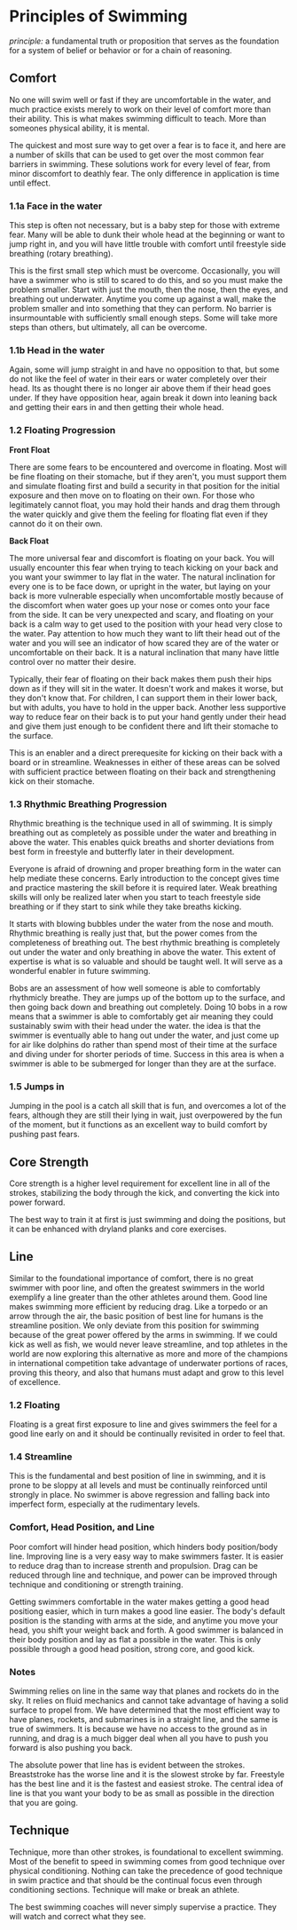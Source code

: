 # Principles of Swimming

*principle:* a fundamental truth or proposition that serves as the foundation
for a system of belief or behavior or for a chain of reasoning.


## Comfort

No one will swim well or fast if they are uncomfortable in the water, and much
practice exists merely to work on their level of comfort more than their ability.
This is what makes swimming difficult to teach. More than someones physical ability,
it is mental.

The quickest and most sure way to get over a fear is to face it, and here are a number
of skills that can be used to get over the most common fear barriers in swimming.
These solutions work for every level of fear, from minor discomfort to deathly fear.
The only difference in application is time until effect.

### 1.1a Face in the water

This step is often not necessary, but is a baby step for those with extreme fear. Many
will be able to dunk their whole head at the beginning or want to jump right in, and you
will have little trouble with comfort until freestyle side breathing (rotary breathing).

This is the first small step which must be overcome. Occasionally, you will have a
swimmer who is still to scared to do this, and so you must make the problem smaller.
Start with just the mouth, then the nose, then the eyes, and breathing out underwater.
Anytime you come up against a wall, make the problem smaller and into something that
they can perform. No barrier is insurmountable with sufficiently small enough steps.
Some will take more steps than others, but ultimately, all can be overcome.

### 1.1b Head in the water

Again, some will jump straight in and have no opposition to that, but some do not
like the feel of water in their ears or water completely over their head. Its as
thought there is no longer air above them if their head goes under. If they have
opposition hear, again break it down into leaning back and getting their ears in and
then getting their whole head.

### 1.2 Floating Progression

**Front Float**

There are some fears to be encountered and overcome in floating. Most will be fine
floating on their stomache, but if they aren't, you must support them and simulate
floating first and build a security in that position for the initial exposure and then
move on to floating on their own. For those who legitimately cannot float, you may hold
their hands and drag them through the water quickly and give them the feeling for
floating flat even if they cannot do it on their own.

**Back Float**

The more universal fear and discomfort is floating on your back. You will usually
encounter this fear when trying to teach kicking on your back and you want your swimmer
to lay flat in the water. The natural inclination for every one is to be face down, or
upright in the water, but laying on your back is more vulnerable especially when
uncomfortable mostly because of the discomfort when water goes up your nose or comes
onto your face from the side. It can be very unexpected and scary, and floating
on your back is a calm way to get used to the position with your head very close to
the water. Pay attention to how much they want to lift their head out of the water
and you will see an indicator of how scared they are of the water or uncomfortable
on their back. It is a natural inclination that many have little control over no matter
their desire.

Typically, their fear of floating on their back makes them push their hips down as if
they will sit in the water. It doesn't work and makes it worse, but they don't know that.
For children, I can support them in their lower back, but with adults, you have to hold
in the upper back. Another less supportive way to reduce fear on their back is to
put your hand gently under their head and give them just enough to be confident there
and lift their stomache to the surface.

This is an enabler and a direct prerequesite for kicking on their back with a board or
in streamline. Weaknesses in either of these areas can be solved with sufficient
practice between floating on their back and strengthening kick on their stomache.

### 1.3 Rhythmic Breathing Progression

Rhythmic breathing is the technique used in all of swimming. It is simply breathing out
as completely as possible under the water and breathing in above the water. This enables
quick breaths and shorter deviations from best form in freestyle and butterfly later in
their development.

Everyone is afraid of drowning and proper breathing form in the water can help mediate
these concerns. Early introduction to the concept gives time and practice mastering the
skill before it is required later. Weak breathing skills will only be realized later
when you start to teach freestyle side breathing or if they start to sink while they
take breaths kicking.

It starts with blowing bubbles under the water from the nose and mouth. Rhythmic
breathing is really just that, but the power comes from the completeness of breathing
out. The best rhythmic breathing is completely out under the water and only breathing in
above the water. This extent of expertise is what is so valuable and should be taught well.
It will serve as a wonderful enabler in future swimming.

Bobs are an assessment of how well someone is able to comfortably rhythmicly breathe.
They are jumps up of the bottom up to the surface, and then going back down and breathing
out completely. Doing 10 bobs in a row means that a swimmer is able to comfortably get air
meaning they could sustainably swim with their head under the water. the idea is that the
swimmer is eventually able to hang out under the water, and just come up for air like
dolphins do rather than spend most of their time at the surface and diving under for shorter
periods of time. Success in this area is when a swimmer is able to be submerged for longer
than they are at the surface.

### 1.5 Jumps in

Jumping in the pool is a catch all skill that is fun, and overcomes a lot of the fears,
although they are still their lying in wait, just overpowered by the fun of the moment,
but it functions as an excellent way to build comfort by pushing past fears.


## Core Strength

Core strength is a higher level requirement for excellent line in all of the strokes,
stabilizing the body through the kick, and converting the kick into power forward.

The best way to train it at first is just swimming and doing the positions, but it can
be enhanced with dryland planks and core exercises.


## Line

Similar to the foundational importance of comfort, there is no great swimmer with poor
line, and often the greatest swimmers in the world exemplify a line greater than the
other athletes around them. Good line makes swimming more efficient by reducing drag.
Like a torpedo or an arrow through the air, the basic position of best line for humans
is the streamline position. We only deviate from this position for swimming because of
the great power offered by the arms in swimming. If we could kick as well as fish, we
would never leave streamline, and top athletes in the world are now exploring this
alternative as more and more of the champions in international competition take advantage
of underwater portions of races, proving this theory, and also that humans must adapt and
grow to this level of excellence.

### 1.2 Floating

Floating is a great first exposure to line and gives swimmers the feel for a good line
early on and it should be continually revisited in order to feel that.

### 1.4 Streamline

This is the fundamental and best position of line in swimming, and it is prone to be
sloppy at all levels and must be continually reinforced until strongly in place. No
swimmer is above regression and falling back into imperfect form, especially at the
rudimentary levels.

### Comfort, Head Position, and Line

Poor comfort will hinder head position, which hinders body position/body line. Improving
line is a very easy way to make swimmers faster. It is easier to reduce drag than to
increase strenth and propulsion. Drag can be reduced through line and technique, and power
can be improved through technique and conditioning or strength training.

Getting swimmers comfortable in the water makes getting a good head positiong easier,
which in turn makes a good line easier. The body's default position is the standing with
arms at the side, and anytime you move your head, you shift your weight back and forth.
A good swimmer is balanced in their body position and lay as flat a possible in the water.
This is only possible through a good head position, strong core, and good kick.

### Notes

Swimming relies on line in the same way that planes and rockets do in the sky. It relies
on fluid mechanics and cannot take advantage of having a solid surface to propel from.
We have determined that the most efficient way to have planes, rockets, and submarines is
in a straight line, and the same is true of swimmers. It is because we have no access to
the ground as in running, and drag is a much bigger deal when all you have to push you
forward is also pushing you back.

The absolute power that line has is evident between the strokes. Breaststroke has the worse
line and it is the slowest stroke by far. Freestyle has the best line and it is the fastest
and easiest stroke. The central idea of line is that you want your body to be as small
as possible in the direction that you are going.


## Technique

Technique, more than other strokes, is foundational to excellent swimming. Most of the
benefit to speed in swimming comes from good technique over physical conditioning.
Nothing can take the precedence of good technique in swim practice and that should be
the continual focus even through conditioning sections. Technique will make or break
an athlete.

The best swimming coaches will never simply supervise a practice. They will watch and
correct what they see.
